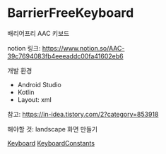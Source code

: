 # BarrierFreeKeyboard
배리어프리 AAC 키보드

notion 링크: https://www.notion.so/AAC-39c7694083fb4eeeaddc00fa41602eb6

개발 환경
+ Android Studio
+ Kotlin
+ Layout: xml

참고: https://in-idea.tistory.com/2?category=853918


해야할 것: landscape 화면 만들기

[Keyboard](/clsinfo/Keyboard.md) [KeyboardConstants](/clsinfo/KeyboardConstants.md)